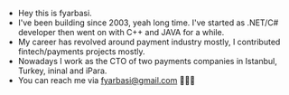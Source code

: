 <!-- 👋 Hi, I’m @fyarbasi
- 👀 I’m interested in ...
- 🌱 I’m currently learning ...
- 💞️ I’m looking to collaborate on ...
- 📫 How to reach me ...

fyarbasi/fyarbasi is a ✨ special ✨ repository because its `README.md` (this file) appears on your GitHub profile.
You can click the Preview link to take a look at your changes.
--->

- Hey this is fyarbasi.
- I've been building since 2003, yeah long time. I've started as .NET/C# developer then went on with C++ and JAVA for a while.
- My career has revolved around payment industry mostly, I contributed fintech/payments projects mostly.
- Nowadays I work as the CTO of two payments companies in Istanbul, Turkey, ininal and iPara.
- You can reach me via fyarbasi@gmail.com  👋👋👋

